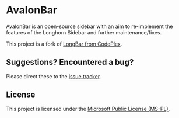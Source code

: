 # AvalonBar
AvalonBar is an open-source sidebar with an aim to re-implement the features of the Longhorn Sidebar and further maintenance/fixes.

This project is a fork of [LongBar from CodePlex](http://longbar.codeplex.com/).

## Suggestions? Encountered a bug?
Please direct these to the [issue tracker](https://github.com/FranklinDM/AvalonBar/issues).

## License
This project is licensed under the [Microsoft Public License (MS-PL)](LICENSE).